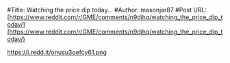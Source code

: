 #Title: Watching the price dip today...
#Author: masonjar87
#Post URL: [https://www.reddit.com/r/GME/comments/n9djhq/watching_the_price_dip_today/](https://www.reddit.com/r/GME/comments/n9djhq/watching_the_price_dip_today/)


https://i.redd.it/onusu3oefcy61.png